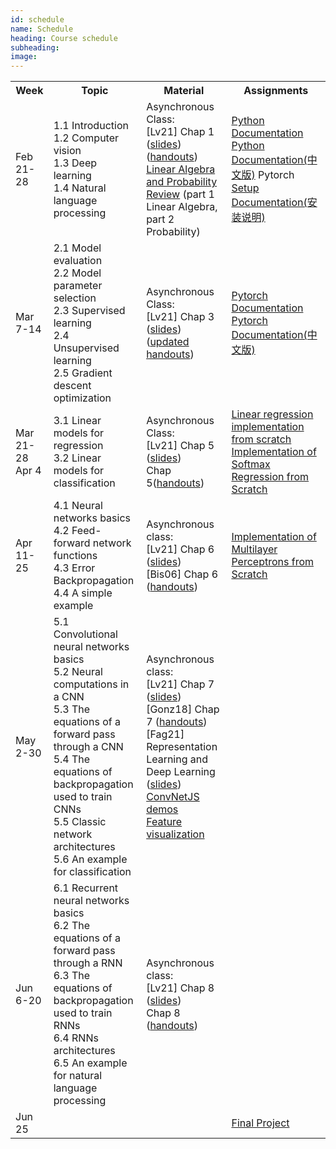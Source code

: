 ```yaml
---
id: schedule
name: Schedule
heading: Course schedule
subheading: 
image: 
---
```

<table class="table table-condensed">
	<tbody>
		<tr>
			<th>Week</th>
			<th>Topic</th>
			<th>Material</th>
			<th>Assignments</th>
		</tr>
		<tr>
			<td>Feb 21-28</td>
			<td>
			1.1 Introduction<br>
			1.2 Computer vision<br>
			1.3 Deep learning<br>
            1.4 Natural language processing
			</td>
			<td>
				Asynchronous Class:<br>
				[Lv21] Chap 1 (<a href= "docs/slides/section1.pptx">slides</a>)(<a href= "docs/handouts/hts-section1.pdf">handouts</a>)<br>
				<a href= "http://videolectures.net/bootcamp07_keller_bss/">Linear Algebra and Probability Review</a> (part 1 Linear Algebra, part 2 Probability)
			</td>
			<td>
				<a href= "https://docs.python.org/3/">Python Documentation</a><br>
				<a href= "https://docs.python.org/zh-cn/3/">Python Documentation(中文版)</a>
				Pytorch <a href= "docs/assigns/win10_Anaconda_pytorch_cpu_setup.docx"> Setup Documentation(安装说明)</a>
			</td>
		</tr>
		<tr>
			<td>Mar 7-14</td>
			<td>2.1 Model evaluation<br>
            2.2 Model parameter selection<br>
			2.3 Supervised learning<br>
			2.4 Unsupervised learning<br>
			2.5 Gradient descent optimization
			</td>
			<td>
				Asynchronous Class:<br>
				[Lv21] Chap 3 (<a href= "docs/slides/section2.pptx">slides</a>) (<a href= "docs/handouts/hts-section2.pdf">updated handouts</a>)
			</td>
			<td>
				<a href= "https://pytorch.org/docs/stable/index.html">Pytorch Documentation</a><br>
				<a href= "https://pytorch-cn.readthedocs.io/zh/latest/#pytorch">Pytorch Documentation(中文版)</a>
			</td>
		</tr>
		<tr>
			<td>Mar 21-28<br> Apr 4</td>
			<td>3.1 Linear models for regression<br>
			3.2 Linear models for classification</td>
			<td>
				Asynchronous Class:<br> 
				[Lv21] Chap 5 (<a href= "docs/slides/section3.pptx">slides</a>)<br>
				Chap 5(<a href= "docs/handouts/hts-section3.pdf">handouts</a>)
			</td>
			<td>
				<a href= "https://d2l.ai/chapter_linear-networks/linear-regression-scratch.html">Linear regression implementation from scratch</a><br>
				<a href= "https://d2l.ai/chapter_linear-networks/softmax-regression-scratch.html">Implementation of Softmax Regression from Scratch</a>
			</td>
		</tr>
		<tr>
			<td>
				Apr 11-25<br>
			</td>
			<td>4.1 Neural networks basics<br>
			4.2 Feed-forward network functions<br>
			4.3 Error Backpropagation<br>
			4.4 A simple example</td>
			<td>
				Asynchronous class:<br> 
				[Lv21] Chap 6 (<a href= "docs/slides/section4.pptx">slides</a>)<br>
				[Bis06] Chap 6 (<a href= "docs/handouts/hts-section4.pdf">handouts</a>)
			</td>
			<td>
				<a href= "https://d2l.ai/chapter_multilayer-perceptrons/mlp-scratch.html">Implementation of Multilayer Perceptrons from Scratch</a>
			</td>
		</tr>
		<tr>
			<td>May 2-30</td>
			<td>5.1 Convolutional neural networks basics<br>
			5.2 Neural computations in a CNN<br>
			5.3 The equations of a forward pass through a CNN<br>
			5.4 The equations of backpropagation used to train CNNs<br>
			5.5 Classic network architectures<br>
			5.6 An example for classification</td>
			<td>
				Asynchronous class:<br> 
				[Lv21] Chap 7 (<a href= "docs/slides/section5.pptx">slides</a>)<br>
				[Gonz18] Chap 7 (<a href= "docs/handouts/hts-section5.pdf">handouts</a>)<br>
				[Fag21] Representation Learning and Deep Learning (<a href= "https://github.com/fagonzalezo/dl_tutorial_upv/raw/gh-pages/UPV-dl.pdf">slides</a>)<br>
				<a href= "https://cs.stanford.edu/people/karpathy/convnetjs/">ConvNetJS demos</a><br>
				<a href= "https://distill.pub/2017/feature-visualization/">Feature visualization</a>
			</td>
			<td>
				<!-- <a href= "problems3.pdf">Practice problems 3</a> -->
			</td>
		</tr>
		<tr>
			<td>Jun 6-20</td>
			<td>6.1 Recurrent neural networks basics<br>
			6.2 The equations of a forward pass through a RNN<br>
			6.3 The equations of backpropagation used to train RNNs<br>
			6.4 RNNs architectures<br>
			6.5 An example for natural language processing</td>
			<td>
				Asynchronous class:<br>  
				[Lv21] Chap 8 (<a href= "docs/slides/section6.pptx">slides</a>)<br>
				Chap 8 (<a href= "docs/handouts/">handouts</a>)
			</td>
			<td>
				<!-- <a href= "problems4.pdf">Practice problems 4</a> -->
			</td>
		</tr>
		<tr>
			<td>Jun 25</td>
			<td></td>
			<td>
			</td>
			<td>
				<a href= "docs/assigns/project.pdf">Final Project</a>
			</td>
		</tr>
	</tbody>
</table>

